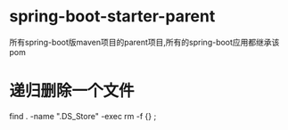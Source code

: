 spring-boot-starter-parent
============================
所有spring-boot版maven项目的parent项目,所有的spring-boot应用都继承该pom

# 递归删除一个文件
find . -name ".DS_Store" -exec rm -f {} \;






















